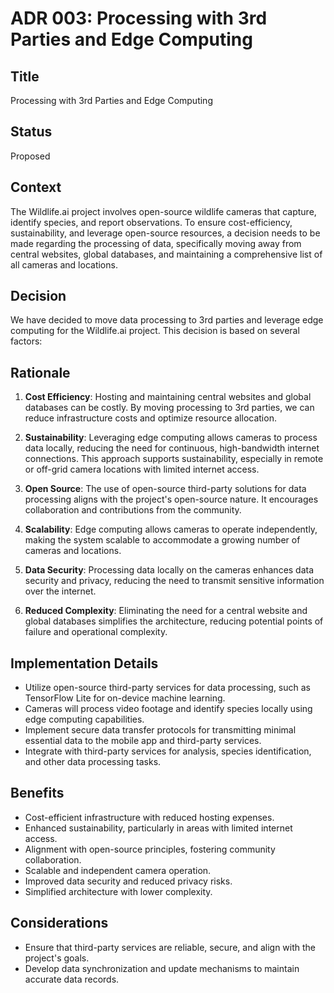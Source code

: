 # ADR 003: Processing with 3rd Parties and Edge Computing

## Title
Processing with 3rd Parties and Edge Computing

## Status
Proposed

## Context
The Wildlife.ai project involves open-source wildlife cameras that capture, identify species, and report observations. To ensure cost-efficiency, sustainability, and leverage open-source resources, a decision needs to be made regarding the processing of data, specifically moving away from central websites, global databases, and maintaining a comprehensive list of all cameras and locations.

## Decision
We have decided to move data processing to 3rd parties and leverage edge computing for the Wildlife.ai project. This decision is based on several factors:

## Rationale
1. **Cost Efficiency**: Hosting and maintaining central websites and global databases can be costly. By moving processing to 3rd parties, we can reduce infrastructure costs and optimize resource allocation.

2. **Sustainability**: Leveraging edge computing allows cameras to process data locally, reducing the need for continuous, high-bandwidth internet connections. This approach supports sustainability, especially in remote or off-grid camera locations with limited internet access.

3. **Open Source**: The use of open-source third-party solutions for data processing aligns with the project's open-source nature. It encourages collaboration and contributions from the community.

4. **Scalability**: Edge computing allows cameras to operate independently, making the system scalable to accommodate a growing number of cameras and locations.

5. **Data Security**: Processing data locally on the cameras enhances data security and privacy, reducing the need to transmit sensitive information over the internet.

6. **Reduced Complexity**: Eliminating the need for a central website and global databases simplifies the architecture, reducing potential points of failure and operational complexity.

## Implementation Details
- Utilize open-source third-party services for data processing, such as TensorFlow Lite for on-device machine learning.
- Cameras will process video footage and identify species locally using edge computing capabilities.
- Implement secure data transfer protocols for transmitting minimal essential data to the mobile app and third-party services.
- Integrate with third-party services for analysis, species identification, and other data processing tasks.

## Benefits
- Cost-efficient infrastructure with reduced hosting expenses.
- Enhanced sustainability, particularly in areas with limited internet access.
- Alignment with open-source principles, fostering community collaboration.
- Scalable and independent camera operation.
- Improved data security and reduced privacy risks.
- Simplified architecture with lower complexity.

## Considerations
- Ensure that third-party services are reliable, secure, and align with the project's goals.
- Develop data synchronization and update mechanisms to maintain accurate data records.

